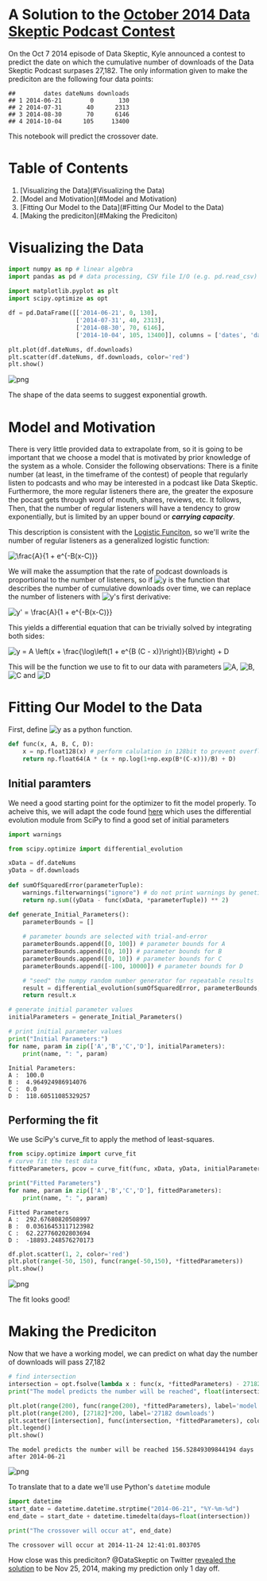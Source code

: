 # A Solution to the [October 2014 Data Skeptic Podcast Contest](http://dataskeptic.com/blog/episodes/2014/contest)

On the Oct 7 2014 episode of Data Skeptic, Kyle announced a contest to predict the date on which the cumulative number of downloads of the Data Skeptic Podcast surpases 27,182. The only information given to make the prediciton are the following four data points:

```
##        dates dateNums downloads
## 1 2014-06-21        0       130
## 2 2014-07-31       40      2313
## 3 2014-08-30       70      6146
## 4 2014-10-04      105     13400
```

This notebook will predict the crossover date.

# Table of Contents
1. [Visualizing the Data](#Visualizing the Data)
2. [Model and Motivation](#Model and Motivation)
3. [Fitting Our Model to the Data](#Fitting Our Model to the Data)
4. [Making the prediciton](#Making the Prediciton)

# Visualizing the Data <a id="Visualizing the Data">


```python
import numpy as np # linear algebra
import pandas as pd # data processing, CSV file I/O (e.g. pd.read_csv)
        
import matplotlib.pyplot as plt
import scipy.optimize as opt

df = pd.DataFrame([['2014-06-21', 0, 130],
                   ['2014-07-31', 40, 2313],
                   ['2014-08-30', 70, 6146],
                   ['2014-10-04', 105, 13400]], columns = ['dates', 'dateNums', 'downloads'])

plt.plot(df.dateNums, df.downloads)
plt.scatter(df.dateNums, df.downloads, color='red')
plt.show()
```


![png](data-skeptic-podcast-2014-contest_files/data-skeptic-podcast-2014-contest_3_0.png)


The shape of the data seems to suggest exponential growth.

# Model and Motivation <a id="Model and Motivation">
There is very little provided data to extrapolate from, so it is going to be important that we choose a model that is motivated by prior knowledge of the system as a whole. Consider the following observations: There is a finite number (at least, in the timeframe of the contest) of people that regularly listen to podcasts and who may be interested in a podcast like Data Skeptic. Furthermore, the more regular listeners there are, the greater the exposure the pocast gets through word of mouth, shares, reviews, etc. It follows, Then, that the number of regular listeners will have a tendency to grow exponentially, but is limited by an upper bound or ***carrying capacity***.

This description is consistent with the [Logistic Funciton](https://en.wikipedia.org/wiki/Logistic_function), so we'll write the number of regular listeners as a generalized logistic function:


<img src="https://latex.codecogs.com/gif.latex?\frac{A}{1&space;&plus;&space;e^{-B(x-C)}}" title="\frac{A}{1 + e^{-B(x-C)}}" />

We will make the assumption that the rate of podcast downloads is proportional to the number of listeners, so if <img src="https://latex.codecogs.com/gif.latex?y" title="y" /> is the function that describes the number of cumulative downloads over time, we can replace the number of listeners with <img src="https://latex.codecogs.com/gif.latex?y" title="y" />'s first derivative:

<img src="https://latex.codecogs.com/gif.latex?y'&space;=&space;\frac{A}{1&space;&plus;&space;e^{-B(x-C)}}" title="y' = \frac{A}{1 + e^{-B(x-C)}}" />

This yields a differential equation that can be trivially solved by integrating both sides:

<img src="https://latex.codecogs.com/gif.latex?y&space;=&space;A&space;\left(x&space;&plus;&space;\frac{\log\left(1&space;&plus;&space;e^{B&space;(C&space;-&space;x)}\right)}{B}\right)&space;&plus;&space;D" title="y = A \left(x + \frac{\log\left(1 + e^{B (C - x)}\right)}{B}\right) + D" />

This will be the function we use to fit to our data with parameters <img src="https://latex.codecogs.com/gif.latex?A" title="A" />, <img src="https://latex.codecogs.com/gif.latex?B" title="B" />, <img src="https://latex.codecogs.com/gif.latex?C" title="C" /> and <img src="https://latex.codecogs.com/gif.latex?D" title="D" />

# Fitting Our Model to the Data <a id="Fitting Our Model to the Data">
First, define <img src="https://latex.codecogs.com/gif.latex?y" title="y" /> as a python function.


```python
def func(x, A, B, C, D):
    x = np.float128(x) # perform calulation in 128bit to prevent overflow
    return np.float64(A * (x + np.log(1+np.exp(B*(C-x)))/B) + D)
```

## Initial paramters
We need a good starting point for the optimizer to fit the model properly. To acheive this, we will adapt the code found [here](https://bitbucket.org/zunzuncode/ramanspectroscopyfit/src/master/RamanSpectroscopyFit.py) which uses the differential evolution module from SciPy to find a good set of initial parameters


```python
import warnings

from scipy.optimize import differential_evolution

xData = df.dateNums
yData = df.downloads
    
def sumOfSquaredError(parameterTuple):
    warnings.filterwarnings("ignore") # do not print warnings by genetic algorithm
    return np.sum((yData - func(xData, *parameterTuple)) ** 2)

def generate_Initial_Parameters():    
    parameterBounds = []
    
    # parameter bounds are selected with trial-and-error
    parameterBounds.append([0, 100]) # parameter bounds for A
    parameterBounds.append([0, 10]) # parameter bounds for B
    parameterBounds.append([0, 10]) # parameter bounds for C
    parameterBounds.append([-100, 10000]) # parameter bounds for D

    # "seed" the numpy random number generator for repeatable results
    result = differential_evolution(sumOfSquaredError, parameterBounds, seed=3, maxiter=10000)
    return result.x

# generate initial parameter values
initialParameters = generate_Initial_Parameters()

# print initial parameter values
print("Initial Parameters:")
for name, param in zip(['A','B','C','D'], initialParameters):
    print(name, ": ", param)
```

    Initial Parameters:
    A :  100.0
    B :  4.964924986914076
    C :  0.0
    D :  118.60511085329257


## Performing the fit
We use SciPy's curve_fit to apply the method of least-squares.


```python
from scipy.optimize import curve_fit
# curve fit the test data
fittedParameters, pcov = curve_fit(func, xData, yData, initialParameters)

print("Fitted Parameters")
for name, param in zip(['A','B','C','D'], fittedParameters):
    print(name, ": ", param)
```

    Fitted Parameters
    A :  292.67680820508997
    B :  0.03616453117123982
    C :  62.227760202803694
    D :  -18893.248576270173



```python
df.plot.scatter(1, 2, color='red')
plt.plot(range(-50, 150), func(range(-50,150), *fittedParameters))
plt.show()
```


![png](data-skeptic-podcast-2014-contest_files/data-skeptic-podcast-2014-contest_12_0.png)


The fit looks good!

# Making the Prediciton  <a id="Making the Prediciton">
Now that we have a working model, we can predict on what day the number of downloads will pass 27,182


```python
# find intersection
intersection = opt.fsolve(lambda x : func(x, *fittedParameters) - 27182, 0)
print("The model predicts the number will be reached", float(intersection), "days after 2014-06-21")

plt.plot(range(200), func(range(200), *fittedParameters), label='model')
plt.plot(range(200), [27182]*200, label='27182 downloads')
plt.scatter([intersection], func(intersection, *fittedParameters), color='red')
plt.legend()
plt.show()
```

    The model predicts the number will be reached 156.52849309844194 days after 2014-06-21



![png](data-skeptic-podcast-2014-contest_files/data-skeptic-podcast-2014-contest_15_1.png)


To translate that to a date we'll use Python's `datetime` module


```python
import datetime
start_date = datetime.datetime.strptime("2014-06-21", "%Y-%m-%d")
end_date = start_date + datetime.timedelta(days=float(intersection))

print("The crossover will occur at", end_date)
```

    The crossover will occur at 2014-11-24 12:41:01.803705


How close was this prediciton? @DataSkeptic on Twitter [revealed the solution](https://twitter.com/DataSkeptic/status/544527949651648512) to be Nov 25, 2014, making my prediction only 1 day off.
